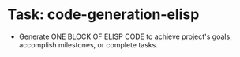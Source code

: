 <!-- ---
!-- title: 2025-01-04 18:03:22
!-- author: Yusuke Watanabe
!-- date: /home/ywatanabe/proj/llemacs/workspace/resources/prompts/components/02_tasks/code-elisp-generation.md
!-- --- -->

# Task: code-generation-elisp
* Generate ONE BLOCK OF ELISP CODE to achieve project's goals, accomplish milestones, or complete tasks.